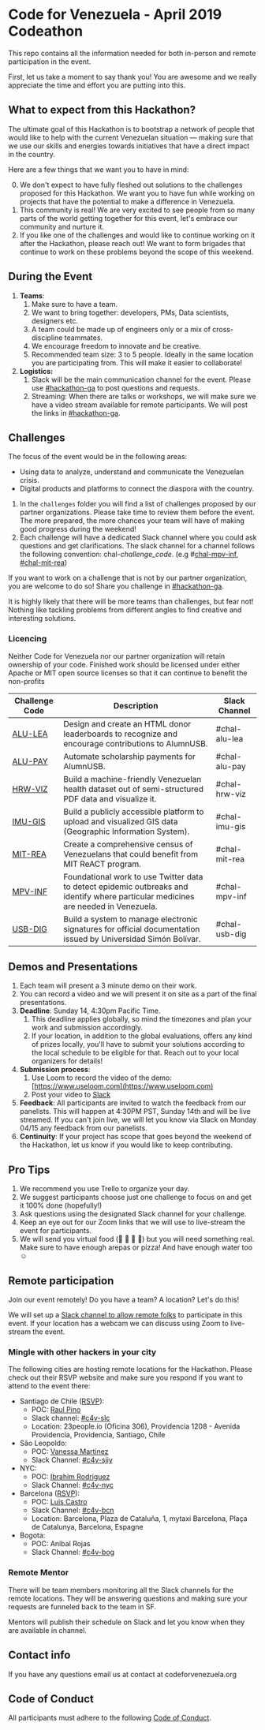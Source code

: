 # Code for Venezuela - April 2019 Codeathon

This repo contains all the information needed for both in-person and remote participation in the event. 

First, let us take a moment to say thank you! You are awesome and we really appreciate the time and effort you are putting into this. 

## What to expect from this Hackathon? 

The ultimate goal of this Hackathon is to bootstrap a network of people that would like to help with the current Venezuelan situation — making sure that we use our skills and energies towards initiatives that have a direct impact in the country.

Here are a few things that we want you to have in mind:

0. We don't expect to have fully fleshed out solutions to the challenges proposed for this Hackathon. We want you to have fun while working on projects that have the potential to make a difference in Venezuela.
1. This community is real! We are very excited to see people from so many parts of the world getting together for this event, let's embrace our community and nurture it.
2. If you like one of the challenges and would like to continue working on it after the Hackathon, please reach out! We want to form brigades that continue to work on these problems beyond the scope of this weekend. 
 

## During the Event

1. **Teams**:
    1. Make sure to have a team.
    2. We want to bring together: developers, PMs, Data scientists, designers etc.
    3. A team could be made up of engineers only or a mix of cross-discipline teammates.
    4. We encourage freedom to innovate and be creative.
    5. Recommended team size: 3 to 5 people. Ideally in the same location you are participating from. This will make it easier to collaborate! 
2. **Logistics:**
    1. Slack will be the main communication channel for the event. Please use [#hackathon-ga](https://codeforvenezuela.slack.com/messages/CH5JMFBB2) to post questions and requests.
    2. Streaming: When there are talks or workshops, we will make sure we have a video stream available for remote participants. We will post the links in [#hackathon-ga](https://codeforvenezuela.slack.com/messages/CH5JMFBB2).

## Challenges

The focus of the event would be in the following areas:

* Using data to analyze, understand and communicate the Venezuelan crisis.
* Digital products and platforms to connect the diaspora with the country.

1. In the `challenges` folder you will find a list of challenges proposed by our partner organizations. Please take time to review them before the event. The more prepared, the more chances your team will have of making good progress during the weekend!
2. Each challenge will have a dedicated Slack channel where you could ask questions and get clarifications. The slack channel for a channel follows the following convention: chal-*challenge_code*. (e.g #[chal-mpv-inf](https://codeforvenezuela.slack.com/messages/CHEG10M7S), [#chal-mit-rea](https://codeforvenezuela.slack.com/messages/CH875RP7T))

If you want to work on a challenge that is not by our partner organization, you are welcome to do so! Share you challenge in [#hackathon-ga](https://codeforvenezuela.slack.com/messages/CH5JMFBB2).

It is highly likely that there will be more teams than challenges, but fear not! Nothing like tackling problems from different angles to find creative and interesting solutions. 

### Licencing 

Neither Code for Venezuela nor our partner organization will retain ownership of your code. Finished work should be licensed under either Apache or MIT open source licenses so that it can continue to benefit the non-profits


| Challenge Code                                                                                       | Description                                                                                                                         | Slack Channel |
|------------------------------------------------------------------------------------------------------|-------------------------------------------------------------------------------------------------------------------------------------|---------------|
| [ALU-LEA](https://github.com/code-for-venezuela/2019-april-codeathon/tree/master/challenges/ALU-LEA) | Design and create an HTML donor leaderboards to recognize and encourage contributions to AlumnUSB.                                  | #chal-alu-lea |
| [ALU-PAY](https://github.com/code-for-venezuela/2019-april-codeathon/tree/master/challenges/ALU-PAY) | Automate scholarship payments for AlumnUSB.                                                                                         | #chal-alu-pay  |
| [HRW-VIZ](https://github.com/code-for-venezuela/2019-april-codeathon/tree/master/challenges/HRW-VIZ) | Build a machine-friendly Venezuelan health dataset out of semi-structured PDF data and visualize it.                                | #chal-hrw-viz |
| [IMU-GIS](https://github.com/code-for-venezuela/2019-april-codeathon/tree/master/challenges/IMU-GIS) | Build a publicly accessible platform to upload and visualized GIS data (Geographic Information System).                             | #chal-imu-gis |
| [MIT-REA](https://github.com/code-for-venezuela/2019-april-codeathon/tree/master/challenges/MIT-REA) | Create a comprehensive census of Venezuelans that could benefit from MIT ReACT program.                                             | #chal-mit-rea |
| [MPV-INF](https://github.com/code-for-venezuela/2019-april-codeathon/tree/master/challenges/MPV-INF) | Foundational work to use Twitter data to detect epidemic outbreaks and identify where particular medicines are needed in Venezuela. | #chal-mpv-inf |
| [USB-DIG](https://github.com/code-for-venezuela/2019-april-codeathon/tree/master/challenges/USB-DIG) | Build a system to manage electronic signatures for official documentation issued by Universidad Simón Bolívar.                      | #chal-usb-dig |

## Demos and Presentations

1. Each team will present a 3 minute demo on their work.
2. You can record a video and we will present it on site as a part of the final presentations.
3. **Deadline**: Sunday 14, 4:30pm Pacific Time.
    1. This deadline applies globally, so mind the timezones and plan your work and submission accordingly.
    2. If your location, in addition to the global evaluations, offers any kind of prizes locally, you'll have to submit your solutions according to the local schedule to be eligible for that. Reach out to your local organizers for details!
4. **Submission process**:
    1. Use Loom to record the video of the demo: [https://www.useloom.com](https://www.useloom.com)
    2. Post your video to [Slack](https://codeforvenezuela.slack.com/messages/CH5JMFBB2)
5. **Feedback**: All participants are invited to watch the feedback from our panelists. This will happen at 4:30PM PST, Sunday 14th and will be live streamed. If you can't join live, we will let you know via Slack on Monday 04/15 any feedback from our panelists.
6. **Continuity**: If your project has scope that goes beyond the weekend of the Hackathon, let us know if you would like to keep contributing.

## Pro Tips

1. We recommend you use Trello to organize your day.
2. We suggest participants choose just one challenge to focus on and get it 100% done (hopefully!)
3. Ask questions using the designated Slack channel for your challenge.
4. Keep an eye out for our Zoom links that we will use to live-stream the event for participants.
5. We will send you virtual food  (🍌 🍉 🍇 🍓)  but you will need something real. Make sure to have enough arepas or pizza! And have enough water too ☺

## Remote participation

Join our event remotely! Do you have a team? A location? Let's do this!

We will set up a [Slack channel to allow remote folks](https://codeforvenezuela.slack.com/messages/CH5JMFBB2) to participate in this event. If your location has a webcam we can discuss using Zoom to live-stream the event.


### Mingle with other hackers in your city

The following cities are hosting remote locations for the Hackathon. Please check out their RSVP website and make sure you respond if you want to attend to the event there:

  *   Santiago de Chile ([RSVP](https://welcu.com/codeforvenezuelachile/code-for-venezuela-chile)):
      *   POC: [Raul Pino](https://codeforvenezuela.slack.com/messages/DH85N759S)
      *   Slack channel: [#c4v-slc](https://codeforvenezuela.slack.com/messages/CHH8172JZ)
      *   Location: 23people.io (Oficina 306), Providencia 1208 - Avenida Providencia, Providencia, Santiago, Chile
  *   São Leopoldo:
      *   POC: [Vanessa Martinez](https://codeforvenezuela.slack.com/messages/DHGTV9TFW)
      *   Slack Channel: [#c4v-sjiy](https://codeforvenezuela.slack.com/messages/CHJB83CT0)
  *   NYC:
      *   POC: [Ibrahim Rodriguez](https://codeforvenezuela.slack.com/messages/DHH3C8HV3)
      *   Slack Channel: [#c4v-nyc](https://codeforvenezuela.slack.com/messages/CHJB5NJP8)
  *   Barcelona ([RSVP](https://welcu.com/codeforvenezuelaeu/hackathon-code-for-venezuela)):
      *   POC: [Luis Castro](https://codeforvenezuela.slack.com/messages/DHG2GVD40)
      *   Slack Channel: [#c4v-bcn](https://codeforvenezuela.slack.com/messages/CHEFHUDCY)
      *   Location: Barcelona, Plaza de Cataluña, 1, mytaxi Barcelona, Plaça de Catalunya, Barcelona, Espagne
  *   Bogota:
      *   POC: Anibal Rojas
      *   Slack Channel: [#c4v-bog](https://codeforvenezuela.slack.com/messages/CHEFD9KMW)

### Remote Mentor

There will be team members monitoring all the Slack channels for the remote locations. They will be answering questions and making sure your requests are funneled back to the team in SF.

Mentors will publish their schedule on Slack and let you know when they are available in channel. 

## Contact info
If you have any questions email us at contact at codeforvenezuela.org

## Code of Conduct

All participants must adhere to the following [Code of Conduct](code_of_conduct.md).
